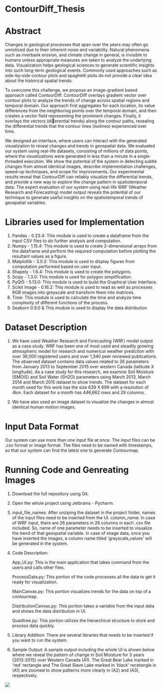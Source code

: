 # ContourDiff_Thesis
# Abstract
Changes in geological processes that span over the years may often go unnoticed due to their inherent noise and variability. Natural phenomena such as riverbank erosion, and climate change in general, is invisible to humans unless appropriate measures are taken to analyze the underlying data. Visualization helps geological
sciences to generate scientific insights into such long-term geological events. Commonly used approaches such as side-by-side contour plots and spaghetti plots do not provide a clear idea about the historical spatial trends.

To overcome this challenge, we propose an image-gradient based approach called ContourDiff. ContourDiff overlays gradient vector over contour plots to analyze the trends of change across spatial regions and temporal domain. Our approach first aggregates for each location, its value differences from the neighboring points over the temporal domain, and then creates a vector field representing the prominent changes. Finally, it overlays the vectors (dierential trends) along the contour paths, revealing the differential trends that the contour lines (isolines) experienced over time.

We designed an interface, where users can interact with the generated visualization to reveal changes and trends in geospatial data. We evaluated our system using real-life datasets, consisting of millions of data points, where the visualizations were generated in less than a minute in a single-threaded execution. We show the potential of the system in detecting subtle changes from almost identical images, describe implementation challenges, speed-up techniques, and scope for improvements. Our experimental results reveal that ContourDiff can reliably visualize the differential trends, and provide a new way to explore the change pattern in spatiotemporal data. The expert evaluation of our system using real-life WRF (Weather Research and Forecasting) model output reveals the potential of our technique to generate useful insights on the spatiotemporal trends of geospatial variables.

# Libraries used for Implementation
1. Pandas - 0.23.4: This module is used to create a dataframe from the input CSV files to do further analysis and computation.
2. Numpy - 1.15.4: This module is used to create 2-dimensional arrays from the dataframe and perform the required computation before plotting the resultant values as a figure.
3. Matplotlib - 3.0.2: This module is used to display figures from computation performed based on user input.
4. Shapely - 1.6.4: This module is used to create the polygons.
5. Scipy - 1.3.0: This module is used for polygon simplification.
6. PyQt5 - 5.13.0: This module is used to build the Graphical User Interface.
7. Scikit Image - 0.16.2: This module is used to read as well as processes RGB images into greyscale and transform them into matrices.
8. Time: This module is used to calculate the time and analyze time complexity of different functions of the process.
9. Seaborn 0.9.0 & This module is used to display the data distribution

# Dataset Description
1. We have used Weather Research and Forecasting (WRF) model output as a case study. WRF has been one of most used and steadily growing atmospheric model for research and numerical weather prediction with over 36,000 registered users and over 1,340 peer reviewed publications. The observed dataset contains data values related to 26 parameters from January 2013 to September 2015 over western Canada (latitude X longitude). As a case study for this research, we examine Soil Moisture (SMOIS) and Soil Water (SH2O) parameters using March 2013, March 2014 and March 2015 dataset to show trends. The dataset for each month used for this work has the size 639 X 699 with a resolution of 4km. Each dataset for a month has 446,662 rows and 29 columns. 

2. We have also used an image dataset to visualize the changes in almost identical human motion images. 


# Input Data Format
Our system can use more than one input file at once. The input files can be .csv format or image format. The files need to be named with timestamps, so that our system can find the latest one to generate Contourmap. 

# Running Code and Genreating Images
1. Download the full repository using Git.
2. Open the whole project using Jetbrains - Pycharm. 
3. input_file_names: After unziping the dataset in the project folder, names of the input files need to be inserted from the UI.
column_name: In case of WRF input, there are 26 parameters in 26 columns in each .csv file included. So, name of one parameter needs to be inserted to visualize the trend of that geospatial variable. In case of image data, once you have inserted the images, a column name titled 'greyscale_values' will be generated in the system.
4. Code Description: 

   App_UI.py: This is the main application that takes command from the users and calls other files. 
   
   ProcessData.py: This portion of the code processes all the data to get it ready for visualization.
   
   MainCanvas.py: This portion visualizes trends for the data on top of a contourmap.
   
   DistributionCanvas.py: This portion takes a variable from the input data and shows the data distribution in UI.
   
   Quadtree.py: This portion utilizes the hierarchical structure to store and process data quickly. 
   
5. Library Addition:
There are several libraries that needs to be inserted if you want to run the system. 
6. Sample Output: 
A sample output including the whole UI is shown below where we reveal the pattern of change in Soil Moisture for 3 years (2013-2015) over Western Canada (A1). The Great Bear Lake marked in 'red' rectangle and The Great Slave Lake marked in 'black' recetangle in (A1) are zoomed to show patterns more clearly in (A2) and (A3), respectively. 

![](SMOIS.PNG)<!-- -->
   
   






